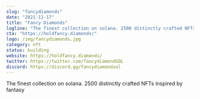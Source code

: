 ```yaml
---
slug: "fancydiamonds"
date: "2021-11-17"
title: "Fancy Diamonds"
logline: "The finest collection on solana. 2500 distinctly crafted NFTs inspired by fantasy"
cta: "https://holdfancy.diamonds/"
logo: /img/fancydiamonds.jpg
category: nft
status: building
website: https://holdfancy.diamonds/
twitter: https://twitter.com/fancydiamondSOL
discord: https://discord.gg/fancydiamondsol
---
```


The finest collection on solana. 2500 distinctly crafted NFTs inspired by fantasy

